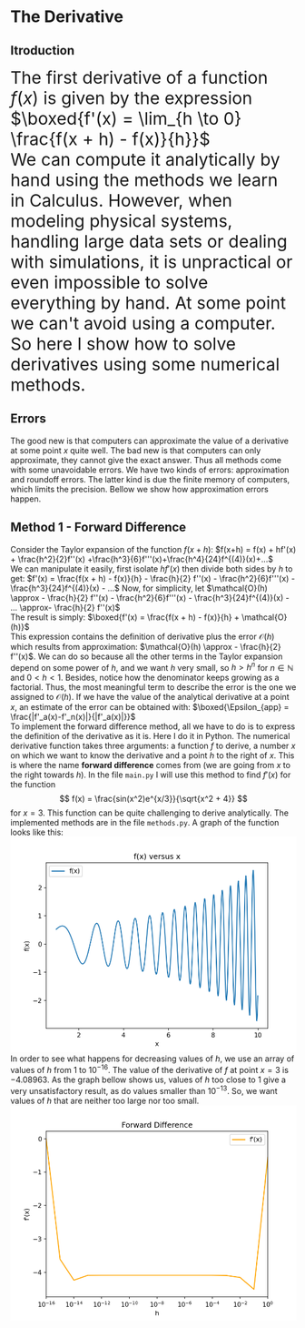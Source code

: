 ﻿# The Derivative
## Itroduction
<span style="font-size: 30px">The first derivative of a function $f(x)$ is given by the expression 
$\boxed{f'(x) = \lim_{h \to 0} \frac{f(x + h) - f(x)}{h}}$<br>We can compute it analytically by hand using the methods we learn in Calculus. However, when modeling physical systems, handling large data sets or dealing with simulations, it is unpractical or even impossible to solve everything by hand. At some point we can't avoid using a computer. So here I show how to solve derivatives using some numerical methods.<span>
## Errors
The good new is that computers can approximate the value of a derivative at some point $x$ quite well. The bad new is that computers can only approximate, they cannot give the exact answer. Thus all methods come with some unavoidable errors. We have two kinds of errors: approximation and roundoff errors. The latter kind is due the finite memory of computers, which limits the precision. Bellow we show how approximation errors happen.
## Method 1 - Forward Difference
Consider the Taylor expansion of the function $f(x + h)$:
$f(x+h) = f(x) + hf'(x) + \frac{h^2}{2}f''(x) +\frac{h^3}{6}f'''(x)+\frac{h^4}{24}f^{(4)}(x)+...$<br>
We can manipulate it easily, first isolate $hf'(x)$ then divide both sides by $h$ to get:
$f'(x) = \frac{f(x + h) - f(x)}{h} - \frac{h}{2} f''(x) - \frac{h^2}{6}f'''(x) - \frac{h^3}{24}f^{(4)}(x) - ...$
Now, for simplicity, let
$\mathcal{O}(h) \approx - \frac{h}{2} f''(x) - \frac{h^2}{6}f'''(x) - \frac{h^3}{24}f^{(4)}(x) - ... \approx- \frac{h}{2} f''(x)$<br>
The result is simply:
$\boxed{f'(x) = \frac{f(x + h) - f(x)}{h} + \mathcal{O}(h)}$<br>
This expression contains the definition of derivative plus the error $\mathcal{O}(h)$ which results from approximation: $\mathcal{O}(h) \approx - \frac{h}{2} f''(x)$. We can do so because all the other terms in the Taylor expansion depend on some power of $h$, and we want $h$ very small, so $h > h^n$ for $n \in \mathbb{N}$ and $0 < h < 1$. Besides, notice how the denominator keeps growing as a factorial. Thus, the most meaningful term to describe the error is the one we assigned to $\mathcal{O}(h)$.
If we have the value of the analytical derivative at a point $x$, an estimate of the error can be obtained with:
$\boxed{\Epsilon_{app} = \frac{|f'_a(x)-f'_n(x)|}{|f'_a(x)|}}$<br>
To implement the forward difference method, all we have to do is to express the definition of the derivative as it is. Here I do it in Python. The numerical derivative function takes three arguments: a function $f$ to derive, a number $x$ on which we want to know the derivative and  a point $h$ to the right of $x$. This is where the name **forward difference** comes from (we are going from $x$ to the right towards $h$). 
In the file ``main.py`` I will use this method to find $f'(x)$ for the function
$$
	f(x) = \frac{sin(x^2)e^{x/3}}{\sqrt{x^2 + 4}}
$$
for $x = 3$. This function can be quite challenging to derive analytically. The implemented methods are in the file ``methods.py``. A graph of the function looks like this:
![The function f.](images/graph_01.png)
In order to see what happens for decreasing values of $h$, we use an array of values of $h$ from $1$ to $10^{-16}$.  The value of the derivative of $f$ at point $x=3$ is $-4.08963$. As the graph bellow shows us, values of $h$ too close to 1 give a very unsatisfactory result, as do values smaller than $10^{-13}$. So, we want values of $h$ that are neither too large nor too small.
![Derivative of the function f using the forward difference method.](images/graph_02.png)

